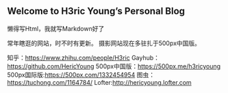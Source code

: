 ## Welcome to H3ric Young’s Personal Blog
懒得写Html，我就写Markdown好了

常年瞎逛的网站，时不时有更新。
摄影网站现在多驻扎于500px中国版。

知乎：<https://www.zhihu.com/people/H3ric>
Gayhub：<https://github.com/HericYoung>
500px中国版：<https://500px.me/h3ricyoung>
500px国际版:<https://500px.com/1332454954>
图虫：<https://tuchong.com/1164784/>
Lofter:<http://hericyoung.lofter.com>

